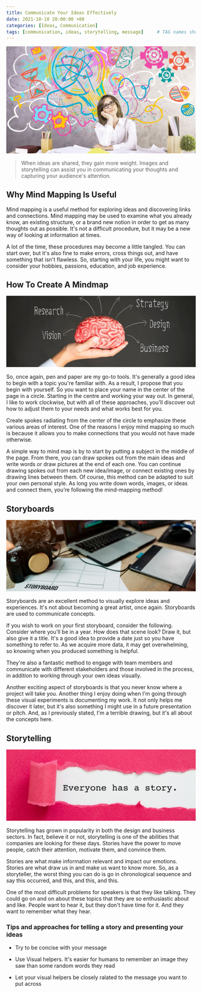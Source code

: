 ```yaml
---
title: Communicate Your Ideas Effectively
date: 2021-10-10 20:00:00 +00
categories: [Ideas, Communication]
tags: [communication, ideas, storytelling, message]     # TAG names should always be lowercase
---
```


![ideas](/assets/img/ideas.jpg)

> When ideas are shared, they gain more weight. Images and storytelling can assist you in communicating your thoughts and capturing your audience's attention.

## Why Mind Mapping Is Useful

Mind mapping is a useful method for exploring ideas and discovering links and connections. Mind mapping may be used to examine what you already know, an existing structure, or a brand new notion in order to get as many thoughts out as possible. It's not a difficult procedure, but it may be a new way of looking at information at times.

A lot of the time, these procedures may become a little tangled. You can start over, but it's also fine to make errors, cross things out, and have something that isn't flawless. So, starting with your life, you might want to consider your hobbies, passions, education, and job experience.

## How To Create A Mindmap

![mindmapping](/assets/img/mindmapping.jpg)

So, once again, pen and paper are my go-to tools. It's generally a good idea to begin with a topic you're familiar with. As a result, I propose that you begin with yourself. So you want to place your name in the center of the page in a circle. Starting in the centre and working your way out. In general, I like to work clockwise, but with all of these approaches, you'll discover out how to adjust them to your needs and what works best for you.

Create spokes radiating from the center of the circle to emphasize these various areas of interest. One of the reasons I enjoy mind mapping so much is because it allows you to make connections that you would not have made otherwise.

A simple way to mind map is by to start by putting a subject in the middle of the page. From there, you can draw spokes out from the main ideas and write words or draw pictures at the end of each one. You can continue drawing spokes out from each new idea/image, or connect existing ones by drawing lines between them. Of course, this method can be adapted to suit your own personal style. As long you write down words, images, or ideas and connect them, you’re following the mind-mapping method!

## Storyboards

![storyboard](/assets/img/storyboard.jpg)

Storyboards are an excellent method to visually explore ideas and experiences. It's not about becoming a great artist, once again. Storyboards are used to communicate concepts.

If you wish to work on your first storyboard, consider the following. Consider where you'll be in a year. How does that scene look? Draw it, but also give it a title. It's a good idea to provide a date just so you have something to refer to. As we acquire more data, it may get overwhelming, so knowing when you produced something is helpful.

They're also a fantastic method to engage with team members and communicate with different stakeholders and those involved in the process, in addition to working through your own ideas visually.

Another exciting aspect of storyboards is that you never know where a project will take you. Another thing I enjoy doing when I'm going through these visual experiments is documenting my work. It not only helps me discover it later, but it's also something I might use in a future presentation or pitch. And, as I previously stated, I'm a terrible drawing, but it's all about the concepts here.

## Storytelling

![storytelling](/assets/img/storytelling.jpg)

Storytelling has grown in popularity in both the design and business sectors. In fact, believe it or not, storytelling is one of the abilities that companies are looking for these days. Stories have the power to move people, catch their attention, motivate them, and convince them.

Stories are what make information relevant and impact our emotions. Stories are what draw us in and make us want to know more. So, as a storyteller, the worst thing you can do is go in chronological sequence and say this occurred, and this, and this, and this.

One of the most difficult problems for speakers is that they like talking. They could go on and on about these topics that they are so enthusiastic about and like. People want to hear it, but they don't have time for it. And they want to remember what they hear.

### Tips and approaches for telling a story and presenting your ideas

* Try to be concise with your message

* Use Visual helpers. It's easier for humans to remember an image they saw than some random words they read

* Let your visual helpers be closely ralated to the message you want to put across
